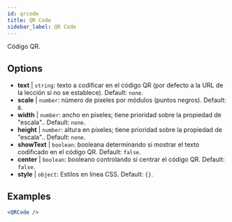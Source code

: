 ```yaml
---
id: qrcode
title: QR Code
sidebar_label: QR Code
---
```


Código QR.

## Options

* __text__ | `string`: texto a codificar en el código QR (por defecto a la URL de la lección si no se establece). Default: `none`.
* __scale__ | `number`: número de píxeles por módulos (puntos negros). Default: `8`.
* __width__ | `number`: ancho en píxeles; tiene prioridad sobre la propiedad de "escala".. Default: `none`.
* __height__ | `number`: altura en píxeles; tiene prioridad sobre la propiedad de "escala".. Default: `none`.
* __showText__ | `boolean`: booleana determinando si mostrar el texto codificado en el código QR. Default: `false`.
* __center__ | `boolean`: booleano controlando si centrar el código QR. Default: `false`.
* __style__ | `object`: Estilos en línea CSS. Default: `{}`.


## Examples

```jsx live
<QRCode />
```

